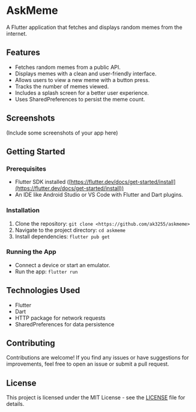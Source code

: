 # AskMeme

A Flutter application that fetches and displays random memes from the internet.

## Features

* Fetches random memes from a public API.
* Displays memes with a clean and user-friendly interface.
* Allows users to view a new meme with a button press.
* Tracks the number of memes viewed.
* Includes a splash screen for a better user experience.
* Uses SharedPreferences to persist the meme count.

## Screenshots

(Include some screenshots of your app here)

## Getting Started

### Prerequisites

* Flutter SDK installed ([https://flutter.dev/docs/get-started/install](https://flutter.dev/docs/get-started/install))
* An IDE like Android Studio or VS Code with Flutter and Dart plugins.

### Installation

1. Clone the repository: `git clone <https://github.com/ak3255/askmeme>`
2. Navigate to the project directory: `cd askmeme`
3. Install dependencies: `flutter pub get`

### Running the App

* Connect a device or start an emulator.
* Run the app: `flutter run`

## Technologies Used

* Flutter
* Dart
* HTTP package for network requests
* SharedPreferences for data persistence

## Contributing

Contributions are welcome! If you find any issues or have suggestions for improvements, feel free to open an issue or submit a pull request.

## License

This project is licensed under the MIT License - see the [LICENSE](LICENSE) file for details.
